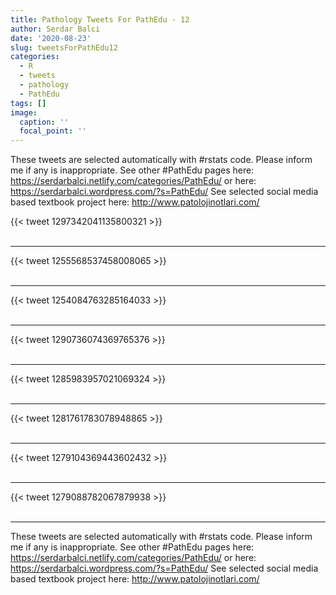 ```yaml
---
title: Pathology Tweets For PathEdu - 12
author: Serdar Balci
date: '2020-08-23'
slug: tweetsForPathEdu12
categories:
  - R
  - tweets
  - pathology
  - PathEdu
tags: []
image:
  caption: ''
  focal_point: ''
---
```



These tweets are selected automatically with #rstats code. Please inform me if any is inappropriate.
See other #PathEdu pages here: https://serdarbalci.netlify.com/categories/PathEdu/  or here: https://serdarbalci.wordpress.com/?s=PathEdu/ 
See selected social media based textbook project here: http://www.patolojinotlari.com/

{{< tweet 1297342041135800321 >}}
<br>
<br>
<hr>
{{< tweet 1255568537458008065 >}}
<br>
<br>
<hr>
{{< tweet 1254084763285164033 >}}
<br>
<br>
<hr>
{{< tweet 1290736074369765376 >}}
<br>
<br>
<hr>
{{< tweet 1285983957021069324 >}}
<br>
<br>
<hr>
{{< tweet 1281761783078948865 >}}
<br>
<br>
<hr>
{{< tweet 1279104369443602432 >}}
<br>
<br>
<hr>
{{< tweet 1279088782067879938 >}}
<br>
<br>
<hr>


These tweets are selected automatically with #rstats code. Please inform me if any is inappropriate.
See other #PathEdu pages here: https://serdarbalci.netlify.com/categories/PathEdu/  or here: https://serdarbalci.wordpress.com/?s=PathEdu/ 
See selected social media based textbook project here: http://www.patolojinotlari.com/
